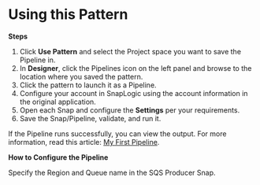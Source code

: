 # Using this Pattern

**Steps**

1. Click **Use Pattern** and select the Project space you want to save the Pipeline in.
2. In **Designer**, click the Pipelines icon on the left panel and browse to the location where you saved the pattern.
3. Click the pattern to launch it as a Pipeline.
4. Configure your account in SnapLogic using the account information in the original application.
5. Open each Snap and configure the **Settings** per your requirements.
6. Save the Snap/Pipeline, validate, and run it.

If the Pipeline runs successfully, you can view the output. For more information, read this article: [My First Pipeline](https://docs-snaplogic.atlassian.net/wiki/spaces/SD/pages/1438412).

**How to Configure the Pipeline**

Specify the Region and Queue name in the SQS Producer Snap.
